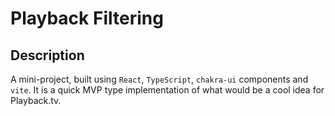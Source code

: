 # Playback Filtering

## Description

A mini-project, built using `React`, `TypeScript`, `chakra-ui` components and `vite`. It is a quick MVP type implementation of what would be a cool idea for Playback.tv.